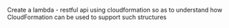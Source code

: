 Create a lambda - restful api using cloudformation so as to understand how
CloudFormation can be used to support such structures